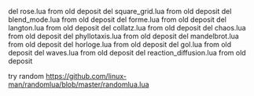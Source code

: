 del rose.lua from old deposit
del square_grid.lua from old deposit
del blend_mode.lua from old deposit
del forme.lua from old deposit
del langton.lua from old deposit
del collatz.lua from old deposit
del chaos.lua from old deposit
del phyllotaxis.lua from old deposit
del mandelbrot.lua from old deposit
del horloge.lua from old deposit
del gol.lua from old deposit
del waves.lua from old deposit
del reaction_diffusion.lua from old deposit

try random https://github.com/linux-man/randomlua/blob/master/randomlua.lua
